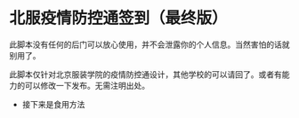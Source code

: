 北服疫情防控通签到（最终版）
===============
此脚本没有任何的后门可以放心使用，并不会泄露你的个人信息。当然害怕的话就别用了。

此脚本仅针对北京服装学院的疫情防控通设计，其他学校的可以请回了。或者有能力的可以修改一下发布。无需注明出处。<br>

 * 接下来是食用方法


